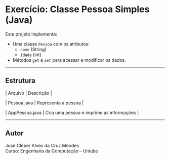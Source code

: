 # Exercício: Classe Pessoa Simples (Java)

Este projeto implementa:

- Uma classe `Pessoa` com os atributos:
  - `nome` (String)
  - `idade` (int)
- Métodos `get` e `set` para acessar e modificar os dados.

---

## Estrutura

| Arquivo | Descrição |

| Pessoa.java | Representa a pessoa |

| AppPessoa.java | Cria uma pessoa e imprime as informações |

---

## Autor
José Cleber Alves da Cruz Mendes  
Curso: Engenharia da Computação – Uniube
